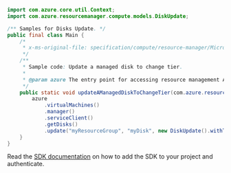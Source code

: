 ```java
import com.azure.core.util.Context;
import com.azure.resourcemanager.compute.models.DiskUpdate;

/** Samples for Disks Update. */
public final class Main {
    /*
     * x-ms-original-file: specification/compute/resource-manager/Microsoft.Compute/stable/2021-08-01/examples/UpdateAManagedDiskToChangeTier.json
     */
    /**
     * Sample code: Update a managed disk to change tier.
     *
     * @param azure The entry point for accessing resource management APIs in Azure.
     */
    public static void updateAManagedDiskToChangeTier(com.azure.resourcemanager.AzureResourceManager azure) {
        azure
            .virtualMachines()
            .manager()
            .serviceClient()
            .getDisks()
            .update("myResourceGroup", "myDisk", new DiskUpdate().withTier("P30"), Context.NONE);
    }
}
```

Read the [SDK documentation](https://github.com/Azure/azure-sdk-for-java/blob/azure-resourcemanager_2.12.0/sdk/resourcemanager/azure-resourcemanager/README.md) on how to add the SDK to your project and authenticate.

